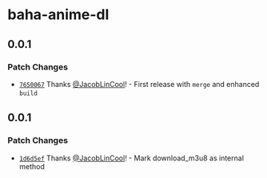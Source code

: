 # baha-anime-dl

## 0.0.1

### Patch Changes

-   [`7650067`](https://github.com/JacobLinCool/baha-anime-dl/commit/765006777e52e7ddead7a00473ce6bd7f6f5f4ac) Thanks [@JacobLinCool](https://github.com/JacobLinCool)! - First release with `merge` and enhanced `build`

## 0.0.1

### Patch Changes

-   [`1d6d5ef`](https://github.com/JacobLinCool/baha-anime-dl/commit/1d6d5efb46182c75ddfb9537767f8f829810ac2d) Thanks [@JacobLinCool](https://github.com/JacobLinCool)! - Mark download_m3u8 as internal method
